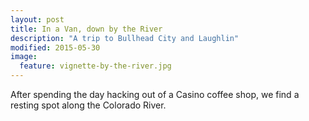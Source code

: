 ```yaml
---
layout: post
title: In a Van, down by the River
description: "A trip to Bullhead City and Laughlin"
modified: 2015-05-30
image:
  feature: vignette-by-the-river.jpg
---
```


After spending the day hacking out of a Casino coffee shop, we find a resting spot along the Colorado River.
